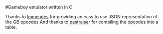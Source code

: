 #Gameboy emulator written in C

Thanks to [lmmendes](https://github.com/lmmendes/game-boy-opcodes) for providing an easy to use JSON representation of the GB opcodes
And thanks to [pastraiser](http://www.pastraiser.com/cpu/gameboy/gameboy_opcodes.html) for compiling the opcodes into a table.


